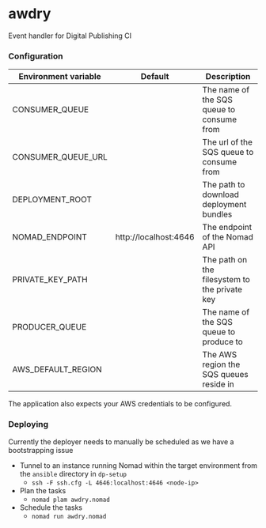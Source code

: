 awdry
=====

Event handler for Digital Publishing CI

### Configuration

| Environment variable | Default               | Description
| -------------------- | --------------------- | ---------------------------------------------
| CONSUMER_QUEUE       |                       | The name of the SQS queue to consume from
| CONSUMER_QUEUE_URL   |                       | The url of the SQS queue to consume from
| DEPLOYMENT_ROOT      |                       | The path to download deployment bundles
| NOMAD_ENDPOINT       | http://localhost:4646 | The endpoint of the Nomad API
| PRIVATE_KEY_PATH     |                       | The path on the filesystem to the private key
| PRODUCER_QUEUE       |                       | The name of the SQS queue to produce to
| AWS_DEFAULT_REGION   |                       | The AWS region the SQS queues reside in

The application also expects your AWS credentials to be configured.

### Deploying

Currently the deployer needs to manually be scheduled as we have a bootstrapping issue

* Tunnel to an instance running Nomad within the target environment from the `ansible` directory in `dp-setup`
  * `ssh -F ssh.cfg -L 4646:localhost:4646 <node-ip>`
* Plan the tasks
  * `nomad plam awdry.nomad`
* Schedule the tasks
  * `nomad run awdry.nomad`
